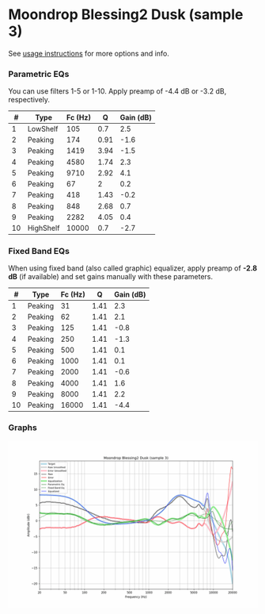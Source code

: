 # Moondrop Blessing2 Dusk (sample 3)
See [usage instructions](https://github.com/jaakkopasanen/AutoEq#usage) for more options and info.

### Parametric EQs
You can use filters 1-5 or 1-10. Apply preamp of -4.4 dB or -3.2 dB, respectively.

|   # | Type      |   Fc (Hz) |    Q |   Gain (dB) |
|-----|-----------|-----------|------|-------------|
|   1 | LowShelf  |       105 | 0.7  |         2.5 |
|   2 | Peaking   |       174 | 0.91 |        -1.6 |
|   3 | Peaking   |      1419 | 3.94 |        -1.5 |
|   4 | Peaking   |      4580 | 1.74 |         2.3 |
|   5 | Peaking   |      9710 | 2.92 |         4.1 |
|   6 | Peaking   |        67 | 2    |         0.2 |
|   7 | Peaking   |       418 | 1.43 |        -0.2 |
|   8 | Peaking   |       848 | 2.68 |         0.7 |
|   9 | Peaking   |      2282 | 4.05 |         0.4 |
|  10 | HighShelf |     10000 | 0.7  |        -2.7 |

### Fixed Band EQs
When using fixed band (also called graphic) equalizer, apply preamp of **-2.8 dB** (if available) and set gains manually with these parameters.

|   # | Type    |   Fc (Hz) |    Q |   Gain (dB) |
|-----|---------|-----------|------|-------------|
|   1 | Peaking |        31 | 1.41 |         2.3 |
|   2 | Peaking |        62 | 1.41 |         2.1 |
|   3 | Peaking |       125 | 1.41 |        -0.8 |
|   4 | Peaking |       250 | 1.41 |        -1.3 |
|   5 | Peaking |       500 | 1.41 |         0.1 |
|   6 | Peaking |      1000 | 1.41 |         0.1 |
|   7 | Peaking |      2000 | 1.41 |        -0.6 |
|   8 | Peaking |      4000 | 1.41 |         1.6 |
|   9 | Peaking |      8000 | 1.41 |         2.2 |
|  10 | Peaking |     16000 | 1.41 |        -4.4 |

### Graphs
![](./Moondrop%20Blessing2%20Dusk%20(sample%203).png)
